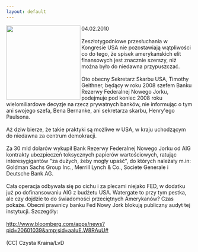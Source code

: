 ```yaml
---
layout: default
---
```


<img src="{{site.baseurl}}\articles\pictures\465.fedNY.jpg" align="left" HSPACE=”50” VSPACE=”50” width="200"><!--25--><p>
04.02.2010<br><br>Zeszłotygodniowe przesłuchania w Kongresie USA nie pozostawiają wątpliwości
co do tego, że spisek amerykańskich elit finansowych jest znacznie
szerszy, niż można było do niedawna przypuszczać.<br>
<br>Oto obecny Sekretarz Skarbu USA, Timothy Geithner, będący w roku 2008
szefem Banku Rezerwy Federalnej Nowego Jorku, podejmuje pod koniec 2008
roku wielomiliardowe decyzje na rzecz prywatnych banków, nie informując
o tym ani swojego szefa, Bena Bernanke, ani sekretarza skarbu,
Henry'ego Paulsona. <br>
<br>Aż dziw bierze, że takie praktyki są możliwe w USA, w kraju uchodzącym do niedawna za centrum demokracji. <br><br>Za 30 mld dolarów wykupił Bank Rezerwy Federalnej Nowego Jorku od AIG kontrakty ubezpieczeń toksycznych papierów wartościowych, ratując interesygigantów "za dużych, żeby mogły upaść", do których należały m.in: Goldman Sachs Group Inc., Merrill Lynch &amp; Co., Societe Generale i Deutsche Bank AG.<br><br>Cała operacja odbywała się po cichu i za plecami niejako FED, w dodatku już po dofinansowaniu AIG z budżetu USA. Watergate to przy tym pestka, ale czy dojdzie to do świadomości przeciętnych Amerykanów? Czas pokaże. Obecni prawnicy banku Fed Nowy Jork blokują publiczny audyt tej instytucji. Szczegóły:<br><br>http://www.bloomberg.com/apps/news?pid=20601039&amp;sid=aaIuE.W8RAuU#<br><br>(CC) Czysta Kraina/LvD<br></p>